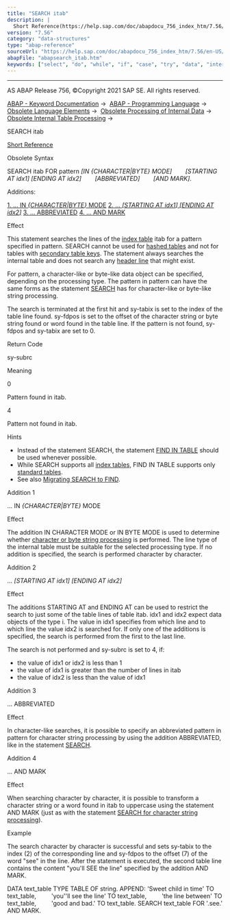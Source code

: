 ```yaml
---
title: "SEARCH itab"
description: |
  Short Reference(https://help.sap.com/doc/abapdocu_756_index_htm/7.56/en-US/abapsearch_shortref.htm) Obsolete Syntax SEARCH itab FOR pattern IN CHARACTERBYTE MODE STARTING AT idx1 ENDING AT idx2 ABBREVIATED AND MARK. Additions: 1. ... IN CHARACT
version: "7.56"
category: "data-structures"
type: "abap-reference"
sourceUrl: "https://help.sap.com/doc/abapdocu_756_index_htm/7.56/en-US/abapsearch_itab.htm"
abapFile: "abapsearch_itab.htm"
keywords: ["select", "do", "while", "if", "case", "try", "data", "internal-table", "abapsearch", "itab"]
---
```


* * *

AS ABAP Release 756, ©Copyright 2021 SAP SE. All rights reserved.

[ABAP - Keyword Documentation](https://help.sap.com/doc/abapdocu_756_index_htm/7.56/en-US/abenabap.htm) →  [ABAP - Programming Language](https://help.sap.com/doc/abapdocu_756_index_htm/7.56/en-US/abenabap_reference.htm) →  [Obsolete Language Elements](https://help.sap.com/doc/abapdocu_756_index_htm/7.56/en-US/abenabap_obsolete.htm) →  [Obsolete Processing of Internal Data](https://help.sap.com/doc/abapdocu_756_index_htm/7.56/en-US/abendata_internal_obsolete.htm) →  [Obsolete Internal Table Processing](https://help.sap.com/doc/abapdocu_756_index_htm/7.56/en-US/abenitab_obsolete.htm) → 

SEARCH itab

[Short Reference](https://help.sap.com/doc/abapdocu_756_index_htm/7.56/en-US/abapsearch_shortref.htm)

Obsolete Syntax

SEARCH itab FOR pattern *\[*IN *{*CHARACTER*|*BYTE*}* MODE*\]*
       *\[*STARTING AT idx1*\]* *\[*ENDING AT idx2*\]*
       *\[*ABBREVIATED*\]*
       *\[*AND MARK*\]*.

Additions:

[1\. ... IN *{*CHARACTER*|*BYTE*}* MODE](#!ABAP_ADDITION_1@1@)
[2\. ... *\[*STARTING AT idx1*\]* *\[*ENDING AT idx2*\]*](#!ABAP_ADDITION_2@2@)
[3\. ... ABBREVIATED](#!ABAP_ADDITION_3@3@)
[4\. ... AND MARK](#!ABAP_ADDITION_4@4@)

Effect

This statement searches the lines of the [index table](https://help.sap.com/doc/abapdocu_756_index_htm/7.56/en-US/abenindex_table_glosry.htm "Glossary Entry") itab for a pattern specified in pattern. SEARCH cannot be used for [hashed tables](https://help.sap.com/doc/abapdocu_756_index_htm/7.56/en-US/abenhashed_table_glosry.htm "Glossary Entry") and not for tables with [secondary table keys](https://help.sap.com/doc/abapdocu_756_index_htm/7.56/en-US/abensecondary_table_key_glosry.htm "Glossary Entry"). The statement always searches the internal table and does not search any [header line](https://help.sap.com/doc/abapdocu_756_index_htm/7.56/en-US/abenheader_line_glosry.htm "Glossary Entry") that might exist.

For pattern, a character-like or byte-like data object can be specified, depending on the processing type. The pattern in pattern can have the same forms as the statement [SEARCH](https://help.sap.com/doc/abapdocu_756_index_htm/7.56/en-US/abapsearch-.htm) has for character-like or byte-like string processing.

The search is terminated at the first hit and sy-tabix is set to the index of the table line found. sy-fdpos is set to the offset of the character string or byte string found or word found in the table line. If the pattern is not found, sy-fdpos and sy-tabix are set to 0.

Return Code

sy-subrc

Meaning

0

Pattern found in itab.

4

Pattern not found in itab.

Hints

-   Instead of the statement SEARCH, the statement [FIND IN TABLE](https://help.sap.com/doc/abapdocu_756_index_htm/7.56/en-US/abapfind_itab.htm) should be used whenever possible.
-   While SEARCH supports all [index tables](https://help.sap.com/doc/abapdocu_756_index_htm/7.56/en-US/abenindex_table_glosry.htm "Glossary Entry"), FIND IN TABLE supports only [standard tables](https://help.sap.com/doc/abapdocu_756_index_htm/7.56/en-US/abenstandard_table_glosry.htm "Glossary Entry").
-   See also [Migrating SEARCH to FIND](https://help.sap.com/doc/abapdocu_756_index_htm/7.56/en-US/abenmigrate_search_to_find.htm).

Addition 1   

... IN *{*CHARACTER*|*BYTE*}* MODE

Effect

The addition IN CHARACTER MODE or IN BYTE MODE is used to determine whether [character or byte string processing](https://help.sap.com/doc/abapdocu_756_index_htm/7.56/en-US/abenstring_processing_statements.htm) is performed. The line type of the internal table must be suitable for the selected processing type. If no addition is specified, the search is performed character by character.

Addition 2   

... *\[*STARTING AT idx1*\]* *\[*ENDING AT idx2*\]*

Effect

The additions STARTING AT and ENDING AT can be used to restrict the search to just some of the table lines of table itab. idx1 and idx2 expect data objects of the type i. The value in idx1 specifies from which line and to which line the value idx2 is searched for. If only one of the additions is specified, the search is performed from the first to the last line.

The search is not performed and sy-subrc is set to 4, if:

-   the value of idx1 or idx2 is less than 1
-   the value of idx1 is greater than the number of lines in itab
-   the value of idx2 is less than the value of idx1

Addition 3   

... ABBREVIATED

Effect

In character-like searches, it is possible to specify an abbreviated pattern in pattern for character string processing by using the addition ABBREVIATED, like in the statement [SEARCH](https://help.sap.com/doc/abapdocu_756_index_htm/7.56/en-US/abapsearch-.htm).

Addition 4   

... AND MARK

Effect

When searching character by character, it is possible to transform a character string or a word found in itab to uppercase using the statement AND MARK (just as with the statement [SEARCH for character string processing](https://help.sap.com/doc/abapdocu_756_index_htm/7.56/en-US/abapsearch-.htm)).

Example

The search character by character is successful and sets sy-tabix to the index (2) of the corresponding line and sy-fdpos to the offset (7) of the word "see" in the line. After the statement is executed, the second table line contains the content "you'll SEE the line" specified by the addition AND MARK.

DATA text\_table TYPE TABLE OF string.
APPEND: 'Sweet child in time' TO text\_table,
        'you''ll see the line' TO text\_table,
        'the line between' TO text\_table,
        'good and bad.' TO text\_table.
SEARCH text\_table FOR '.see.' AND MARK.